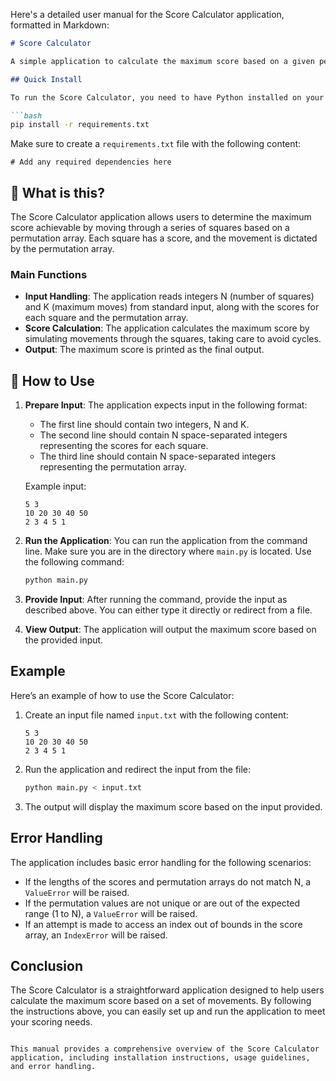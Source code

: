 Here's a detailed user manual for the Score Calculator application, formatted in Markdown:

```markdown
# Score Calculator

A simple application to calculate the maximum score based on a given permutation of movements across a set of scores.

## Quick Install

To run the Score Calculator, you need to have Python installed on your machine. You can install the necessary dependencies using pip:

```bash
pip install -r requirements.txt
```

Make sure to create a `requirements.txt` file with the following content:

```
# Add any required dependencies here
```

## 🤔 What is this?

The Score Calculator application allows users to determine the maximum score achievable by moving through a series of squares based on a permutation array. Each square has a score, and the movement is dictated by the permutation array.

### Main Functions

- **Input Handling**: The application reads integers N (number of squares) and K (maximum moves) from standard input, along with the scores for each square and the permutation array.
- **Score Calculation**: The application calculates the maximum score by simulating movements through the squares, taking care to avoid cycles.
- **Output**: The maximum score is printed as the final output.

## 📖 How to Use

1. **Prepare Input**: The application expects input in the following format:
   - The first line should contain two integers, N and K.
   - The second line should contain N space-separated integers representing the scores for each square.
   - The third line should contain N space-separated integers representing the permutation array.

   Example input:
   ```
   5 3
   10 20 30 40 50
   2 3 4 5 1
   ```

2. **Run the Application**: You can run the application from the command line. Make sure you are in the directory where `main.py` is located. Use the following command:

   ```bash
   python main.py
   ```

3. **Provide Input**: After running the command, provide the input as described above. You can either type it directly or redirect from a file.

4. **View Output**: The application will output the maximum score based on the provided input.

## Example

Here’s an example of how to use the Score Calculator:

1. Create an input file named `input.txt` with the following content:

   ```
   5 3
   10 20 30 40 50
   2 3 4 5 1
   ```

2. Run the application and redirect the input from the file:

   ```bash
   python main.py < input.txt
   ```

3. The output will display the maximum score based on the input provided.

## Error Handling

The application includes basic error handling for the following scenarios:

- If the lengths of the scores and permutation arrays do not match N, a `ValueError` will be raised.
- If the permutation values are not unique or are out of the expected range (1 to N), a `ValueError` will be raised.
- If an attempt is made to access an index out of bounds in the score array, an `IndexError` will be raised.

## Conclusion

The Score Calculator is a straightforward application designed to help users calculate the maximum score based on a set of movements. By following the instructions above, you can easily set up and run the application to meet your scoring needs.
```

This manual provides a comprehensive overview of the Score Calculator application, including installation instructions, usage guidelines, and error handling.